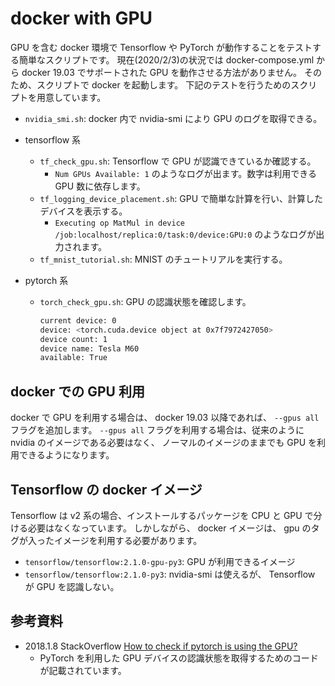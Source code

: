 # docker with GPU

GPU を含む docker 環境で Tensorflow や PyTorch が動作することをテストする簡単なスクリプトです。
現在(2020/2/3)の状況では docker-compose.yml から docker 19.03 でサポートされた GPU を動作させる方法がありません。
そのため、スクリプトで docker を起動します。
下記のテストを行うためのスクリプトを用意しています。

- `nvidia_smi.sh`: docker 内で nvidia-smi により GPU のログを取得できる。
- tensorflow 系
  - `tf_check_gpu.sh`: Tensorflow で GPU が認識できているか確認する。
    - `Num GPUs Available: 1` のようなログが出ます。数字は利用できる GPU 数に依存します。
  - `tf_logging_device_placement.sh`: GPU で簡単な計算を行い、計算したデバイスを表示する。
    - `Executing op MatMul in device /job:localhost/replica:0/task:0/device:GPU:0` のようなログが出力されます。
  - `tf_mnist_tutorial.sh`: MNIST のチュートリアルを実行する。
- pytorch 系

  - `torch_check_gpu.sh`: GPU の認識状態を確認します。

    ```sh
    current device: 0
    device: <torch.cuda.device object at 0x7f7972427050>
    device count: 1
    device name: Tesla M60
    available: True
    ```

## docker での GPU 利用

docker で GPU を利用する場合は、 docker 19.03 以降であれば、 `--gpus all` フラグを追加します。
`--gpus all` フラグを利用する場合は、従来のように nvidia のイメージである必要はなく、
ノーマルのイメージのままでも GPU を利用できるようになります。

## Tensorflow の docker イメージ

Tensorflow は v2 系の場合、インストールするパッケージを CPU と GPU で分ける必要はなくなっています。
しかしながら、 docker イメージは、 gpu のタグが入ったイメージを利用する必要があります。

- `tensorflow/tensorflow:2.1.0-gpu-py3`: GPU が利用できるイメージ
- `tensorflow/tensorflow:2.1.0-py3`: nvidia-smi は使えるが、 Tensorflow が GPU を認識しない。

## 参考資料

- 2018.1.8 StackOverflow [How to check if pytorch is using the GPU?][stackoverflow_torch_gpu]
  - PyTorch を利用した GPU デバイスの認識状態を取得するためのコードが記載されています。

[stackoverflow_torch_gpu]: https://stackoverflow.com/questions/48152674/how-to-check-if-pytorch-is-using-the-gpu
